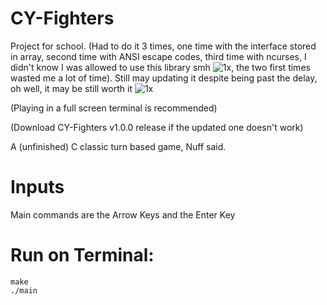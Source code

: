 # CY-Fighters

Project for school. (Had to do it 3 times, one time with the interface stored in array, second time with ANSI escape codes, third time with ncurses,  I didn't know I was allowed to use this library smh ![1x](https://user-images.githubusercontent.com/76498277/172260306-3b2f75c8-181f-4145-bd5d-2cbf51e77ca5.png), the two first times wasted me a lot of time). Still may updating it despite being past the delay, oh well, it may be still worth it 
![1x](https://user-images.githubusercontent.com/76498277/172257579-6baadd58-3d90-458f-add2-a2f109f6bef1.png)

(Playing in a full screen terminal is recommended)

(Download CY-Fighters v1.0.0 release if the updated one doesn't work)

A (unfinished) C classic turn based game, Nuff said.

# Inputs

Main commands are the Arrow Keys and the Enter Key

# Run on Terminal:
```
make
./main
```

